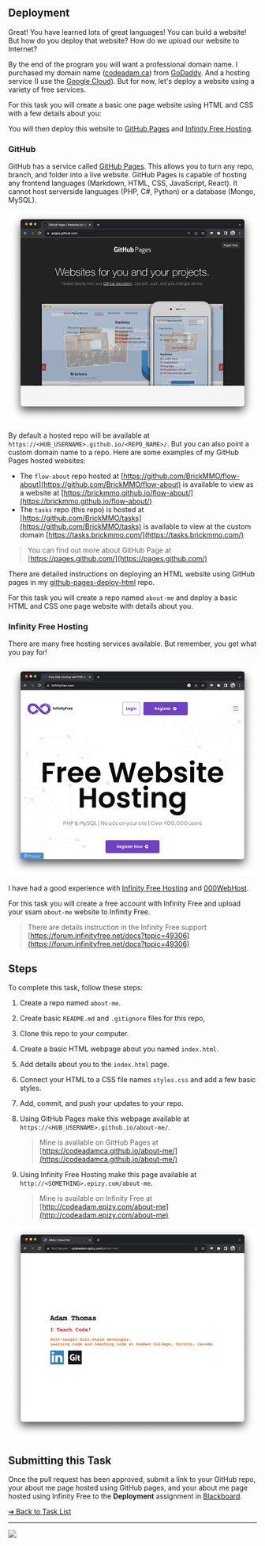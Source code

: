 <style>@import url("//readme.codeadam.ca/readme.css");</style>

## Deployment

Great! You have learned lots of great languages! You can build a website! But how do you deploy that website? How do we upload our website to Internet?

By the end of the program you will want a professional domain name. I purchased my domain name ([codeadam.ca](https://codeadam.ca)) from [GoDaddy](https://www.godaddy.com/). And a hosting service (I use the [Google Cloud](https://cloud.google.com/)). But for now, let's deploy a website using a variety of free services.

For this task you will create a basic one page website using HTML and CSS with a few details about you:

You will then deploy this website to [GitHub Pages](https://pages.github.com/) and [Infinity Free Hosting](https://www.infinityfree.com/).

### GitHub

GitHub has a service called [GitHub Pages](https://pages.github.com/). This allows you to turn any repo, branch, and folder into a live website. GitHub Pages is capable of hosting any frontend languages (Markdown, HTML, CSS, JavaScript, React). It cannot host serverside languages (PHP, C#, Python) or a database (Mongo, MySQL).

![GitHub Pages](images/screenshot-github-pages.png)

By default a hosted repo will be available at `https://<HUB_USERNAME>.github.io/<REPO_NAME>/`. But you can also point a custom domain name to a repo. Here are some examples of my GitHub Pages hosted websites:

- The `flow-about` repo hosted at [https://github.com/BrickMMO/flow-about](https://github.com/BrickMMO/flow-about) is available to view as a website at [https://brickmmo.github.io/flow-about/](https://brickmmo.github.io/flow-about/)
- The `tasks` repo (this repo) is hosted at [https://github.com/BrickMMO/tasks](https://github.com/BrickMMO/tasks) is available to view at the custom domain [https://tasks.brickmmo.com/](https://tasks.brickmmo.com/)

> You can find out more about GitHub Page at  
> [https://pages.github.com/](https://pages.github.com/)

There are detailed instructions on deploying an HTML website using GitHub pages in my [github-pages-deploy-html](https://github.com/codeadamca/github-pages-deploy-html) repo.

For this task you will create a repo named `about-me` and deploy a basic HTML and CSS one page website with details about you.

### Infinity Free Hosting

There are many free hosting services available. But remember, you get what you pay for!

![Infinity Free](images/screenshot-infinity-free.png)

I have had a good experience with [Infinity Free Hosting](https://www.infinityfree.com/) and [000WebHost](https://www.000webhost.com/).

For this task you will create a free account with Infinity Free and upload your ssam `about-me` website to Infinity Free.

> There are details instruction in the Infinity Free support  
> [https://forum.infinityfree.net/docs?topic=49306](https://forum.infinityfree.net/docs?topic=49306)

## Steps

To complete this task, follow these steps:

1. Create a repo named `about-me`.
2. Create basic `README.md` and `.gitignore` files for this repo,
3. Clone this repo to your computer.
4. Create a basic HTML webpage about you named `index.html`.
5. Add details about you to the `index.html` page.
6. Connect your HTML to a CSS file names `styles.css` and add a few basic styles.
7. Add, commit, and push your updates to your repo.
8. Using GitHub Pages make this webpage available at `https://<HUB_USERNAME>.github.io/about-me/`.

   > Mine is available on GitHub Pages at  
   > [https://codeadamca.github.io/about-me/](https://codeadamca.github.io/about-me/)

9. Using Infinity Free Hosting make this page available at `http://<SOMETHING>.epizy.com/about-me`.

   > Mine is available on Infinity Free at  
   > [http://codeadam.epizy.com/about-me](http://codeadam.epizy.com/about-me)

![About Me Example](images/screenshot-about-me.png)

## Submitting this Task

Once the pull request has been approved, submit a link to your GitHub repo, your about me page hosted using GitHub pages, and your about me page hosted using Infinity Free to the **Deployment** assignment in [Blackboard](https://learn.humber.ca/).

[&#10132; Back to Task List](/)

---

<a href="https://brickmmo.com">
<img src="https://brickmmo.com/images/brickmmo-logo-horizontal.jpg" width="100">
</a>

